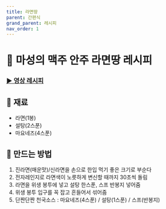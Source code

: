 ```yaml
---
title: 라면땅
parent: 간편식
grand_parent: 레시피
nav_order: 1
---
```


# 🍟 마성의 맥주 안주 라면땅 레시피

### [▶️ 영상 레시피](https://www.youtube.com/shorts/y6Cf66PoynI)

## 🧂 재료
- 라면(1봉)
- 설탕(2스푼)
- 마요네즈(4스푼)

## 🍳 만드는 방법
1. 진라면(매운맛)/신라면을 손으로 한입 먹기 좋은 크기로 부순다
2. 전자레인지로 라면색이 노릇하게 변신할 때까지 30초씩 돌림 
3. 라면을 위생 봉투에 넣고 설탕 한스푼, 스프 반봉지 넣어줌
4. 위생 봉투 입구를 꼭 잡고 흔들어서 섞어줌
5. 단짠단짠 천국소스 : 마요네즈(4스푼) / 설탕(1스푼) / 스프(반봉지)
